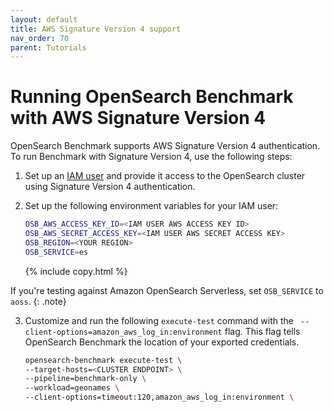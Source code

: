 ```yaml
---
layout: default
title: AWS Signature Version 4 support
nav_order: 70
parent: Tutorials
---
```


# Running OpenSearch Benchmark with AWS Signature Version 4

OpenSearch Benchmark supports AWS Signature Version 4 authentication. To run Benchmark with Signature Version 4, use the following steps:

1. Set up an [IAM user](https://docs.aws.amazon.com/IAM/latest/UserGuide/id_roles_create.html) and provide it access to the OpenSearch cluster using Signature Version 4 authentication.

2. Set up the following environment variables for your IAM user:

   ```bash
   OSB_AWS_ACCESS_KEY_ID=<IAM USER AWS ACCESS KEY ID>
   OSB_AWS_SECRET_ACCESS_KEY=<IAM USER AWS SECRET ACCESS KEY>
   OSB_REGION=<YOUR REGION>
   OSB_SERVICE=es
   ```
   {% include copy.html %}

If you're testing against Amazon OpenSearch Serverless, set `OSB_SERVICE` to `aoss`.
{: .note}

3. Customize and run the following `execute-test` command with the ` --client-options=amazon_aws_log_in:environment` flag. This flag tells OpenSearch Benchmark the location of your exported credentials.

   ```bash
   opensearch-benchmark execute-test \
   --target-hosts=<CLUSTER ENDPOINT> \
   --pipeline=benchmark-only \
   --workload=geonames \
   --client-options=timeout:120,amazon_aws_log_in:environment \
   ```